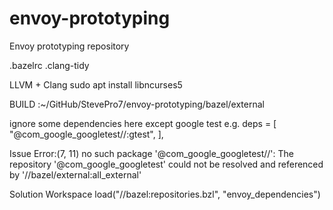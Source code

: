 # envoy-prototyping
Envoy prototyping repository


.bazelrc
.clang-tidy

LLVM + Clang
sudo apt install libncurses5

BUILD
:~/GitHub/StevePro7/envoy-prototyping/bazel/external

ignore some dependencies here
except google test
e.g.
deps = [
"@com_google_googletest//:gtest",
],


Issue
Error:(7, 11) no such package '@com_google_googletest//': The repository '@com_google_googletest' could not be resolved and referenced by '//bazel/external:all_external'

Solution
Workspace
load("//bazel:repositories.bzl", "envoy_dependencies")

